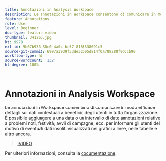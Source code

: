 ```yaml
---
title: Annotazioni in Analysis Workspace
description: Le annotazioni in Workspace consentono di comunicare in modo efficace dettagli sui dati contestuali a beneficio degli utenti in tutta l’organizzazione. È possibile aggiungere a una data o un intervallo di date annotazioni relative a problemi noti, festività, avvii di campagne, ecc. per informare gli utenti del motivo di eventuali dati insoliti visualizzati nei grafici a linee, nelle tabelle e altro ancora.
feature: Annotations
role: User
level: Beginner
doc-type: feature video
thumbnail: 341266.jpg
kt: 9978
exl-id: 9b67b953-80c0-4a0c-bc57-8183338691c5
source-git-commit: 6997a3939f53de32605d814f0a788288f9d6cb90
workflow-type: ht
source-wordcount: '132'
ht-degree: 100%

---
```


# Annotazioni in Analysis Workspace

Le annotazioni in Workspace consentono di comunicare in modo efficace dettagli sui dati contestuali a beneficio degli utenti in tutta l’organizzazione. È possibile aggiungere a una data o un intervallo di date annotazioni relative a problemi noti, festività, avvii di campagne, ecc. per informare gli utenti del motivo di eventuali dati insoliti visualizzati nei grafici a linee, nelle tabelle e altro ancora.

>[!VIDEO](https://video.tv.adobe.com/v/341266/?quality=12&learn=on)

Per ulteriori informazioni, consulta la [documentazione](https://experienceleague.adobe.com/docs/analytics/analyze/analysis-workspace/components/annotations/overview.html?lang=it).
